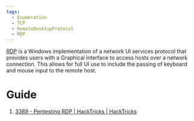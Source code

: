 ```yaml
---
tags:
  - Enumeration
  - TCP
  - RemoteDesktopProtocol
  - RDP
---
```

[RDP](https://learn.microsoft.com/en-us/windows-server/remote/remote-desktop-services/rds-plan-access-from-anywhere) is a Windows implementation of a network UI services protocol that provides users with a Graphical interface to access hosts over a network connection. This allows for full UI use to include the passing of keyboard and mouse input to the remote host.

# Guide 

1. [3389 - Pentesting RDP | HackTricks | HackTricks](https://book.hacktricks.xyz/network-services-pentesting/pentesting-rdp)